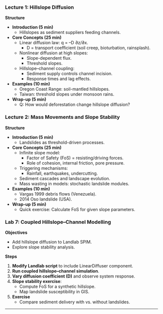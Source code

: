 
### Lecture 1: Hillslope Diffusion
**Structure**
- **Introduction (5 min)**
  - Hillslopes as sediment suppliers feeding channels.
- **Core Concepts (25 min)**
  - Linear diffusion law: q = –D ∂z/∂x.
    - D = transport coefficient (soil creep, bioturbation, rainsplash).
  - Nonlinear diffusion at high slopes:
    - Slope-dependent flux.
    - Threshold slopes.
  - Hillslope–channel coupling:
    - Sediment supply controls channel incision.
    - Response times and lag effects.
- **Examples (10 min)**
  - Oregon Coast Range: soil-mantled hillslopes.
  - Taiwan: threshold slopes under monsoon rains.
- **Wrap-up (5 min)**
  - Q: How would deforestation change hillslope diffusion?

### Lecture 2: Mass Movements and Slope Stability
**Structure**
- **Introduction (5 min)**
  - Landslides as threshold-driven processes.
- **Core Concepts (25 min)**
  - Infinite slope model:
    - Factor of Safety (FoS) = resisting/driving forces.
    - Role of cohesion, internal friction, pore pressure.
  - Triggering mechanisms:
    - Rainfall, earthquakes, undercutting.
  - Sediment cascades and landscape evolution.
  - Mass wasting in models: stochastic landslide modules.
- **Examples (10 min)**
  - Vargas 1999 debris flows (Venezuela).
  - 2014 Oso landslide (USA).
- **Wrap-up (5 min)**
  - Quick exercise: Calculate FoS for given slope parameters.

### Lab 7: Coupled Hillslope–Channel Modelling
**Objectives**
- Add hillslope diffusion to Landlab SPIM.
- Explore slope stability analysis.

**Steps**
1. **Modify Landlab script** to include LinearDiffuser component.
2. **Run coupled hillslope–channel simulation**.
3. **Vary diffusion coefficient (D)** and observe system response.
4. **Slope stability exercise**:
   - Compute FoS for a synthetic hillslope.
   - Map landslide susceptibility in GIS.
5. **Exercise**
   - Compare sediment delivery with vs. without landslides.

---